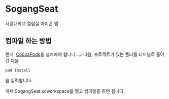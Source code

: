SogangSeat
==========

서강대학교 열람실 아이폰 앱

## 컴파일 하는 방법

먼저, [CocoaPods](http://cocoapods.org)을 설치해야 합니다.
그 다음, 프로젝트가 있는 폴더를 터미널로 들어간 다음

    pod install

을 입력합니다.

이제 SogangSeat.xcworkspace를 열고 컴파일을 하면 됩니다.

